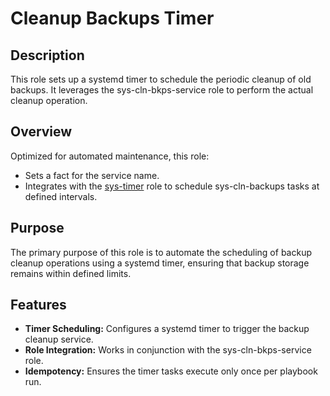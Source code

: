 # Cleanup Backups Timer

## Description

This role sets up a systemd timer to schedule the periodic cleanup of old backups. It leverages the sys-cln-bkps-service role to perform the actual cleanup operation.

## Overview

Optimized for automated maintenance, this role:
- Sets a fact for the service name.
- Integrates with the [sys-timer](../sys-timer/README.md) role to schedule sys-cln-backups tasks at defined intervals.

## Purpose

The primary purpose of this role is to automate the scheduling of backup cleanup operations using a systemd timer, ensuring that backup storage remains within defined limits.

## Features

- **Timer Scheduling:** Configures a systemd timer to trigger the backup cleanup service.
- **Role Integration:** Works in conjunction with the sys-cln-bkps-service role.
- **Idempotency:** Ensures the timer tasks execute only once per playbook run.
